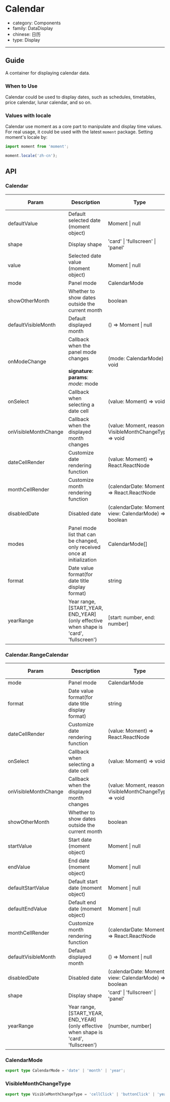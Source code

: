 # Calendar

-   category: Components
-   family: DataDisplay
-   chinese: 日历
-   type: Display

---

## Guide

A container for displaying calendar data.

### When to Use

Calendar could be used to display dates, such as schedules, timetables, price calendar, lunar calendar, and so on.

### Values with locale

Calendar use moment as a core part to manipulate and display time values. For real usage, it could be used with the latest `moment` package. Setting moment's locale by:

```js
import moment from 'moment';

moment.locale('zh-cn');
```

## API

### Calendar

| Param                | Description                                                                                   | Type                                                    | Default Value             | Required |
| -------------------- | --------------------------------------------------------------------------------------------- | ------------------------------------------------------- | ------------------------- | -------- |
| defaultValue         | Default selected date (moment object)                                                         | Moment \| null                                          | -                         |          |
| shape                | Display shape                                                                                 | 'card' \| 'fullscreen' \| 'panel'                       | 'fullscreen'              |          |
| value                | Selected date value (moment object)                                                           | Moment \| null                                          | -                         |          |
| mode                 | Panel mode                                                                                    | CalendarMode                                            | -                         |          |
| showOtherMonth       | Whether to show dates outside the current month                                               | boolean                                                 | true                      |          |
| defaultVisibleMonth  | Default displayed month                                                                       | () => Moment \| null                                    | -                         |          |
| onModeChange         | Callback when the panel mode changes<br/><br/>**signature**:<br/>**params**:<br/>_mode_: mode | (mode: CalendarMode) => void                            | -                         |          |
| onSelect             | Callback when selecting a date cell                                                           | (value: Moment) => void                                 | -                         |          |
| onVisibleMonthChange | Callback when the displayed month changes                                                     | (value: Moment, reason: VisibleMonthChangeType) => void | -                         |          |
| dateCellRender       | Customize date rendering function                                                             | (value: Moment) => React.ReactNode                      | value =\> value.date()    |          |
| monthCellRender      | Customize month rendering function                                                            | (calendarDate: Moment) => React.ReactNode               | -                         |          |
| disabledDate         | Disabled date                                                                                 | (calendarDate: Moment, view: CalendarMode) => boolean   | -                         |          |
| modes                | Panel mode list that can be changed, only received once at initialization                     | CalendarMode[]                                          | ['date', 'month', 'year'] |          |
| format               | Date value format(for date title display format)                                              | string                                                  | 'YYYY-MM                  |          |
| yearRange            | Year range, [START_YEAR, END_YEAR] (only effective when shape is 'card', 'fullscreen')        | [start: number, end: number]                            | -                         |          |

### Calendar.RangeCalendar

| Param                | Description                                                                            | Type                                                    | Default Value          | Required |
| -------------------- | -------------------------------------------------------------------------------------- | ------------------------------------------------------- | ---------------------- | -------- |
| mode                 | Panel mode                                                                             | CalendarMode                                            | 'date'                 |          |
| format               | Date value format(for date title display format)                                       | string                                                  | 'YYYY-MM               |          |
| dateCellRender       | Customize date rendering function                                                      | (value: Moment) => React.ReactNode                      | value =\> value.date() |          |
| onSelect             | Callback when selecting a date cell                                                    | (value: Moment) => void                                 | -                      |          |
| onVisibleMonthChange | Callback when the displayed month changes                                              | (value: Moment, reason: VisibleMonthChangeType) => void | -                      |          |
| showOtherMonth       | Whether to show dates outside the current month                                        | boolean                                                 | true                   |          |
| startValue           | Start date (moment object)                                                             | Moment \| null                                          | -                      |          |
| endValue             | End date (moment object)                                                               | Moment \| null                                          | -                      |          |
| defaultStartValue    | Default start date (moment object)                                                     | Moment \| null                                          | -                      |          |
| defaultEndValue      | Default end date (moment object)                                                       | Moment \| null                                          | -                      |          |
| monthCellRender      | Customize month rendering function                                                     | (calendarDate: Moment) => React.ReactNode               | -                      |          |
| defaultVisibleMonth  | Default displayed month                                                                | () => Moment \| null                                    | -                      |          |
| disabledDate         | Disabled date                                                                          | (calendarDate: Moment, view: CalendarMode) => boolean   | -                      |          |
| shape                | Display shape                                                                          | 'card' \| 'fullscreen' \| 'panel'                       | -                      |          |
| yearRange            | Year range, [START_YEAR, END_YEAR] (only effective when shape is 'card', 'fullscreen') | [number, number]                                        | -                      |          |

### CalendarMode

```typescript
export type CalendarMode = 'date' | 'month' | 'year';
```

### VisibleMonthChangeType

```typescript
export type VisibleMonthChangeType = 'cellClick' | 'buttonClick' | 'yearSelect' | 'monthSelect';
```
